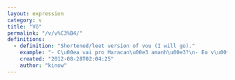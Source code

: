```yaml
---
layout: expression
category: v
title: "Vô"
permalink: "/v/v%C3%B4/"
definitions:
  - definition: "Shortened/leet version of vou (I will go)."
    example: "- C\u00ea vai pro Maracan\u00e3 amanh\u00e3?\n- Eu v\u00f4, e voc\u00ea?"
    created: "2012-08-28T02:04:25"
    author: "kinow"
---
```

